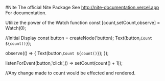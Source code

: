 #Nite
The official Nite Package
See
http://nite-documentation.vercel.app
For documentation.

Utilize the power of the Watch function
const [count,setCount,observe] = Watch(0);

//Initial Display
const button = createNode('button);
Text(button,`Count ${count()}`);

observe(() => {
    Text(button,`Count ${count()}`);
});

listenForEvent(button,'click',() => setCount(count() + 1));

//Any change made to count would be effected and rendered.

